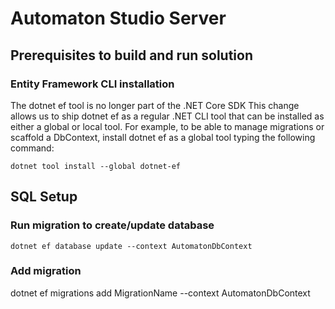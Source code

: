 ﻿# Automaton Studio Server

## Prerequisites to build and run solution


### Entity Framework CLI installation

The dotnet ef tool is no longer part of the .NET Core SDK
This change allows us to ship dotnet ef as a regular .NET CLI tool that can be installed as either a global or local tool. For example, to be able to manage migrations or scaffold a DbContext, install dotnet ef as a global tool typing the following command:

``dotnet tool install --global dotnet-ef``

## SQL Setup

### Run migration to create/update database

``dotnet ef database update --context AutomatonDbContext``

### Add migration

dotnet ef migrations add MigrationName --context AutomatonDbContext









